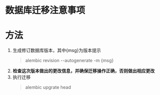 数据库迁移注意事项
============


# 方法

1. 生成修订数据库版本，其中{msg}为版本提示
   > alembic revision --autogenerate -m {msg}
2. **检查这次版本做出的更改信息，并确保迁移操作正确，否则做出相应更改**
3. 执行迁移
   > alembic upgrate head

